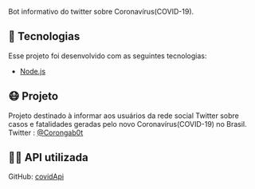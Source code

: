 Bot informativo do twitter sobre Coronavírus(COVID-19).

## :rocket: Tecnologias
Esse projeto foi desenvolvido com as seguintes tecnologias:
- [Node.js](https://nodejs.org/)

## :mask: Projeto

Projeto destinado à informar aos usuários da rede social Twitter sobre casos e fatalidades geradas pelo novo Coronavírus(COVID-19) no Brasil.
Twitter : [@Corongab0t](https://twitter.com/CorongaB0t)

## 👨‍💻 API utilizada
GitHub: [covidApi](https://github.com/javieraviles/covidAPI)
